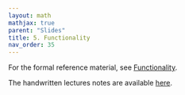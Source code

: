 ```yaml
---
layout: math
mathjax: true
parent: "Slides"
title: 5. Functionality
nav_order: 35
---
```


For the formal reference material, see [Functionality](../semantics/functionality.md).

The handwritten lectures notes are available [here](../assets/semantics/functionality.pdf).